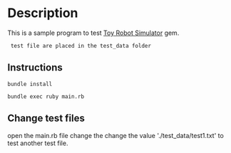 

# Description

  

This is a sample program to test [Toy Robot Simulator](https://github.com/saluminati/toy-robot) gem.

` test file are placed in the test_data folder`
## Instructions
```
bundle install
```

``` 
bundle exec ruby main.rb
```

## Change test files
open the main.rb file change the change the value './test_data/test1.txt' to test another test file.
